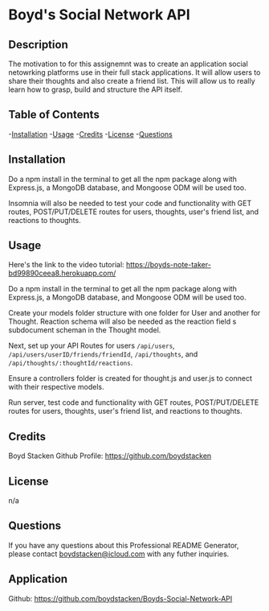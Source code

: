 # Boyd's Social Network API

## Description

The motivation to for this assignemnt was to create an application social netowrking platforms use in their full stack applications. It will allow users to share their thoughts and also create a friend list. This will allow us to really learn how to grasp, build and structure the API itself.

## Table of Contents

-[Installation](#installation)
-[Usage](#usage)
-[Credits](#credits)
-[License](#license)
-[Questions](#questions)

## Installation

Do a npm install in the terminal to get all the npm package along with Express.js, a MongoDB database, and Mongoose ODM will be used too.

Insomnia will also be needed to test your code and functionality with GET routes, POST/PUT/DELETE routes for users, thoughts, user's friend list, and reactions to thoughts.

## Usage

Here's the link to the video tutorial: https://boyds-note-taker-bd99890ceea8.herokuapp.com/

Do a npm install in the terminal to get all the npm package along with Express.js, a MongoDB database, and Mongoose ODM will be used too.

Create your models folder structure with one folder for User and another for Thought. Reaction schema will also be needed as the reaction field
s subdocument scheman in the Thought model.

Next, set up your API Routes for users `/api/users`, `/api/users/userID/friends/friendId`, `/api/thoughts`, and `/api/thoughts/:thoughtId/reactions`.

Ensure a controllers folder is created for thought.js and user.js to connect with their respective models.

Run server, test code and functionality with GET routes, POST/PUT/DELETE routes for users, thoughts, user's friend list, and reactions to thoughts.

## Credits

Boyd Stacken
Github Profile: https://github.com/boydstacken

## License

n/a

## Questions

If you have any questions about this Professional README Generator, please contact boydstacken@icloud.com with any futher inquiries.

## Application

Github: https://github.com/boydstacken/Boyds-Social-Network-API

